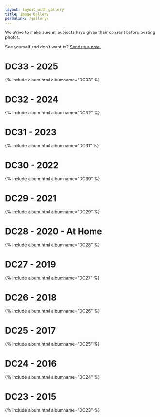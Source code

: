 ```yaml
---
layout: layout_with_gallery
title: Image Gallery
permalink: /gallery/
---
```

We strive to make sure all subjects have given their consent before posting photos.

See yourself and don't want to? [Send us a note.](mailto:info@toxicbbq.org)

<div class="gallery">
<h1>DC33 - 2025</h1>
  {% include album.html albumname="DC33" %}
</div>

<div class="gallery">
<h1>DC32 - 2024</h1>
  {% include album.html albumname="DC32" %}
</div>

<div class="gallery">
<h1>DC31 - 2023</h1>
  {% include album.html albumname="DC31" %}
</div>

<div class="gallery">
<h1>DC30 - 2022</h1>
  {% include album.html albumname="DC30" %}
</div>

<div class="gallery">
<h1>DC29 - 2021</h1>
  {% include album.html albumname="DC29" %}
</div>

<div class="gallery">
<h1>DC28 - 2020 - At Home</h1>
  {% include album.html albumname="DC28" %}
</div>

<div class="gallery">
<h1>DC27 - 2019</h1>
  {% include album.html albumname="DC27" %}
</div>

<div class="gallery">
<h1>DC26 - 2018</h1>
  {% include album.html albumname="DC26" %}
</div>

<div class="gallery">
<h1>DC25 - 2017</h1>
  {% include album.html albumname="DC25" %}
</div>

<div class="gallery">
<h1>DC24 - 2016</h1>
  {% include album.html albumname="DC24" %}
</div>

<div class="gallery">
<h1>DC23 - 2015</h1>
  {% include album.html albumname="DC23" %}
</div>